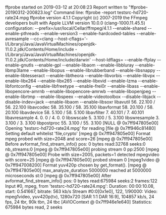 ffprobe started on 2019-03-12 at 20:08:23
Report written to "ffprobe-20190312-200823.log"
Command line:
ffprobe -report testsrc-hd720-rate24.mpg
ffprobe version 4.1.1 Copyright (c) 2007-2019 the FFmpeg developers
  built with Apple LLVM version 10.0.0 (clang-1000.11.45.5)
  configuration: --prefix=/usr/local/Cellar/ffmpeg/4.1.1 --enable-shared --enable-pthreads --enable-version3 --enable-hardcoded-tables --enable-avresample --cc=clang --host-cflags='-I/Library/Java/JavaVirtualMachines/openjdk-11.0.2.jdk/Contents/Home/include -I/Library/Java/JavaVirtualMachines/openjdk-11.0.2.jdk/Contents/Home/include/darwin' --host-ldflags= --enable-ffplay --enable-gnutls --enable-gpl --enable-libaom --enable-libbluray --enable-libmp3lame --enable-libopus --enable-librubberband --enable-libsnappy --enable-libtesseract --enable-libtheora --enable-libvorbis --enable-libvpx --enable-libx264 --enable-libx265 --enable-libxvid --enable-lzma --enable-libfontconfig --enable-libfreetype --enable-frei0r --enable-libass --enable-libopencore-amrnb --enable-libopencore-amrwb --enable-libopenjpeg --enable-librtmp --enable-libspeex --enable-videotoolbox --disable-libjack --disable-indev=jack --enable-libaom --enable-libsoxr
  libavutil      56. 22.100 / 56. 22.100
  libavcodec     58. 35.100 / 58. 35.100
  libavformat    58. 20.100 / 58. 20.100
  libavdevice    58.  5.100 / 58.  5.100
  libavfilter     7. 40.101 /  7. 40.101
  libavresample   4.  0.  0 /  4.  0.  0
  libswscale      5.  3.100 /  5.  3.100
  libswresample   3.  3.100 /  3.  3.100
  libpostproc    55.  3.100 / 55.  3.100
[NULL @ 0x7ff947805e00] Opening 'testsrc-hd720-rate24.mpg' for reading
[file @ 0x7ff946c81480] Setting default whitelist 'file,crypto'
[mpeg @ 0x7ff947805e00] Format mpeg probed with size=2048 and score=26
[mpeg @ 0x7ff947805e00] Before avformat_find_stream_info() pos: 0 bytes read:32768 seeks:0 nb_streams:0
[mpeg @ 0x7ff947805e00] probing stream 0 pp:2500
[mpeg @ 0x7ff947805e00] Probe with size=2005, packets=1 detected mpegvideo with score=25
[mpeg @ 0x7ff947805e00] probed stream 0
[mpeg1video @ 0x7ff947008200] Format yuv420p chosen by get_format().
[mpeg @ 0x7ff947805e00] max_analyze_duration 5000000 reached at 5000000 microseconds st:0
[mpeg @ 0x7ff947805e00] After avformat_find_stream_info() pos: 0 bytes read:675984 seeks:2 frames:122
Input #0, mpeg, from 'testsrc-hd720-rate24.mpg':
  Duration: 00:00:10.08, start: 0.541667, bitrate: 563 kb/s
    Stream #0:0[0x1e0], 122, 1/90000: Video: mpeg1video, yuv420p(tv), 1280x720 [SAR 1:1 DAR 16:9], 104857 kb/s, 24 fps, 24 tbr, 90k tbn, 24 tbc
[AVIOContext @ 0x7ff946e1e640] Statistics: 675984 bytes read, 2 seeks

